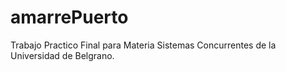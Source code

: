 # amarrePuerto
Trabajo Practico Final para Materia Sistemas Concurrentes de la Universidad de Belgrano.
